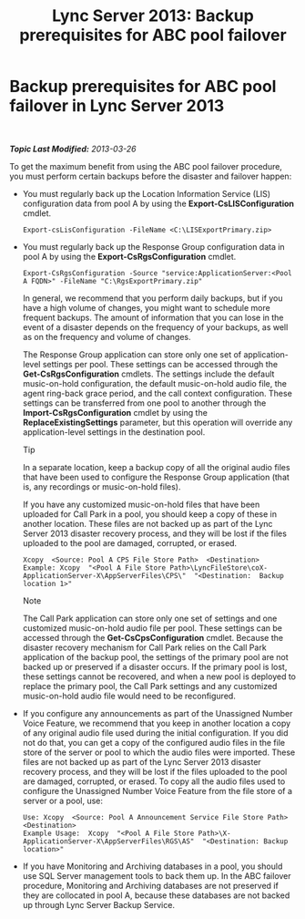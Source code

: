 ﻿---
title: 'Lync Server 2013: Backup prerequisites for ABC pool failover'
TOCTitle: Backup prerequisites for ABC pool failover
ms:assetid: 652046f5-6086-4592-902d-d5789581977d
ms:mtpsurl: https://technet.microsoft.com/en-us/library/JJ945634(v=OCS.15)
ms:contentKeyID: 51541485
ms.date: 07/23/2014
mtps_version: v=OCS.15
---

<div data-xmlns="http://www.w3.org/1999/xhtml">

<div class="topic" data-xmlns="http://www.w3.org/1999/xhtml" data-msxsl="urn:schemas-microsoft-com:xslt" data-cs="http://msdn.microsoft.com/en-us/">

<div data-asp="http://msdn2.microsoft.com/asp">

# Backup prerequisites for ABC pool failover in Lync Server 2013

</div>

<div id="mainSection">

<div id="mainBody">

<span> </span>

_**Topic Last Modified:** 2013-03-26_

To get the maximum benefit from using the ABC pool failover procedure, you must perform certain backups before the disaster and failover happen:

  - You must regularly back up the Location Information Service (LIS) configuration data from pool A by using the **Export-CsLISConfiguration** cmdlet.
    
        Export-csLisConfiguration -FileName <C:\LISExportPrimary.zip>

  - You must regularly back up the Response Group configuration data in pool A by using the **Export-CsRgsConfiguration** cmdlet.
    
        Export-CsRgsConfiguration -Source "service:ApplicationServer:<Pool A FQDN>" -FileName "C:\RgsExportPrimary.zip"
    
    In general, we recommend that you perform daily backups, but if you have a high volume of changes, you might want to schedule more frequent backups. The amount of information that you can lose in the event of a disaster depends on the frequency of your backups, as well as on the frequency and volume of changes.
    
    The Response Group application can store only one set of application-level settings per pool. These settings can be accessed through the **Get-CsRgsConfiguration** cmdlets. The settings include the default music-on-hold configuration, the default music-on-hold audio file, the agent ring-back grace period, and the call context configuration. These settings can be transferred from one pool to another through the **Import-CsRgsConfiguration** cmdlet by using the **ReplaceExistingSettings** parameter, but this operation will override any application-level settings in the destination pool.
    
    <div class="alert">
    

    > [!TIP]
    > In a separate location, keep a backup copy of all the original audio files that have been used to configure the Response Group application (that is, any recordings or music-on-hold files).

    
    </div>
    
    If you have any customized music-on-hold files that have been uploaded for Call Park in a pool, you should keep a copy of these in another location. These files are not backed up as part of the Lync Server 2013 disaster recovery process, and they will be lost if the files uploaded to the pool are damaged, corrupted, or erased.
    
        Xcopy  <Source: Pool A CPS File Store Path>  <Destination>
        Example: Xcopy  "<Pool A File Store Path>\LyncFileStore\coX-ApplicationServer-X\AppServerFiles\CPS\"  "<Destination:  Backup location 1>"
    
    <div class="alert">
    

    > [!NOTE]
    > The Call Park application can store only one set of settings and one customized music-on-hold audio file per pool. These settings can be accessed through the <STRONG>Get-CsCpsConfiguration</STRONG> cmdlet. Because the disaster recovery mechanism for Call Park relies on the Call Park application of the backup pool, the settings of the primary pool are not backed up or preserved if a disaster occurs. If the primary pool is lost, these settings cannot be recovered, and when a new pool is deployed to replace the primary pool, the Call Park settings and any customized music-on-hold audio file would need to be reconfigured.

    
    </div>

  - If you configure any announcements as part of the Unassigned Number Voice Feature, we recommend that you keep in another location a copy of any original audio file used during the initial configuration. If you did not do that, you can get a copy of the configured audio files in the file store of the server or pool to which the audio files were imported. These files are not backed up as part of the Lync Server 2013 disaster recovery process, and they will be lost if the files uploaded to the pool are damaged, corrupted, or erased. To copy all the audio files used to configure the Unassigned Number Voice Feature from the file store of a server or a pool, use:
    
        Use: Xcopy  <Source: Pool A Announcement Service File Store Path>  <Destination>
        Example Usage:  Xcopy  "<Pool A File Store Path>\X-ApplicationServer-X\AppServerFiles\RGS\AS"  "<Destination: Backup location>"

  - If you have Monitoring and Archiving databases in a pool, you should use SQL Server management tools to back them up. In the ABC failover procedure, Monitoring and Archiving databases are not preserved if they are collocated in pool A, because these databases are not backed up through Lync Server Backup Service.

</div>

<span> </span>

</div>

</div>

</div>

